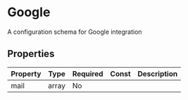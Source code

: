 # Google

A configuration schema for Google integration

## Properties

| Property | Type | Required | Const | Description |
|----------|------|----------|-------|-------------|
| mail | array | No |  |  |


